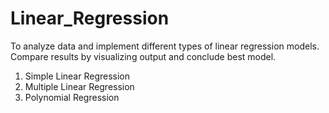 # Linear_Regression
To analyze data and implement different types of linear regression models. Compare results by visualizing output and conclude best model.

1. Simple Linear Regression
2. Multiple Linear Regression
3. Polynomial Regression
